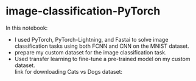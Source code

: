 # image-classification-PyTorch
In this notebook:
  * I used PyTorch, PyTorch-Lightning, and Fastai to solve image classification tasks using both FCNN and CNN on the MNIST dataset.
  * prepare my custom dataset for the image classification task.
  * Used transfer learning to fine-tune a pre-trained model on my custom dataset.<br>
link for downloading Cats vs Dogs dataset: 
